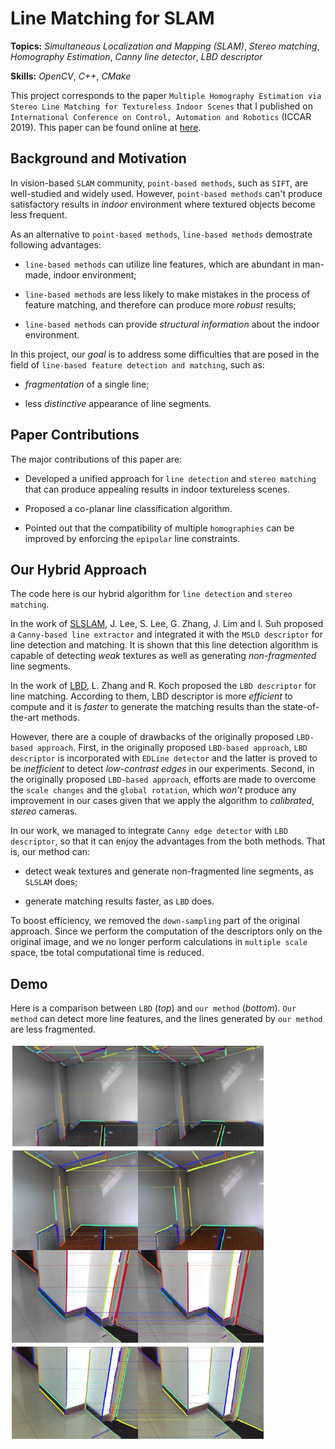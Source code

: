 # Line Matching for SLAM

**Topics:** _Simultaneous Localization and Mapping (SLAM)_, _Stereo matching_, _Homography Estimation_, _Canny line detector_, _LBD descriptor_

**Skills:** _OpenCV_, _C++_, _CMake_

This project corresponds to the paper `Multiple Homography Estimation via Stereo Line Matching for Textureless Indoor Scenes` that I published on `International Conference on Control, Automation and Robotics` (ICCAR 2019). This paper can be found online at [here](https://ieeexplore.ieee.org/document/8813439).

## Background and Motivation

In vision-based `SLAM` community, `point-based methods`, such as `SIFT`, are well-studied and widely used. However, `point-based methods` can't produce satisfactory results in _indoor_ environment where textured objects become less frequent.

As an alternative to `point-based methods`, `line-based methods` demostrate following advantages:

- `line-based methods` can utilize line features, which are abundant in man-made, indoor environment;

- `line-based methods` are less likely to make mistakes in the process of feature matching, and therefore can produce more _robust_ results;

- `line-based methods` can provide _structural information_ about the indoor environment.

In this project, our _goal_ is to address some difficulties that are posed in the field of `line-based feature detection and matching`, such as:

- _fragmentation_ of a single line;

- less _distinctive_ appearance of line segments.

## Paper Contributions

The major contributions of this paper are:

- Developed a unified approach for `line detection` and `stereo matching` that can produce appealing results in indoor textureless scenes.

- Proposed a co-planar line classification algorithm.

- Pointed out that the compatibility of multiple `homographies` can be improved by enforcing the `epipolar` line constraints.

## Our Hybrid Approach

The code here is our hybrid algorithm for `line detection` and `stereo matching`.

In the work of [SLSLAM](https://github.com/slslam/slslam), J. Lee, S. Lee, G. Zhang, J. Lim and I. Suh proposed a `Canny-based line extractor` and integrated it with the `MSLD descriptor` for line detection and matching. It is shown that this line detection algorithm is capable of detecting _weak_ textures as well as generating _non-fragmented_ line segments.

In the work of [LBD](https://github.com/mtamburrano/LBD_Descriptor), L. Zhang and R. Koch proposed the `LBD descriptor` for line matching. According to them, LBD descriptor is more _efficient_ to compute and it is _faster_ to generate the matching results than the state-of-the-art methods.

However, there are a couple of drawbacks of the originally proposed `LBD-based approach`. First, in the originally proposed `LBD-based approach`, `LBD descriptor` is incorporated with `EDLine detector` and the latter is proved to be _inefficient_ to detect _low-contrast edges_ in our experiments. Second, in the originally proposed `LBD-based approach`, efforts are made to overcome the `scale changes` and the `global rotation`, which _won't_ produce any improvement in our cases given that we apply the algorithm to _calibrated_, _stereo_ cameras.

In our work, we managed to integrate `Canny edge detector` with `LBD descriptor`, so that it can enjoy the advantages from the both methods. That is, our method can:

- detect weak textures and generate non-fragmented line segments, as `SLSLAM` does;

- generate matching results faster, as `LBD` does.

To boost efficiency, we removed the `down-sampling` part of the original approach. Since we perform the computation of the descriptors only on the original image, and we no longer perform calculations in `multiple scale` space, tbe total computational time is reduced.

## Demo

Here is a comparison between `LBD` (_top_) and `our method` (_bottom_). `Our method` can detect more line features, and the lines generated by `our method` are less fragmented.

![Comparison](/asset/demo.png)
